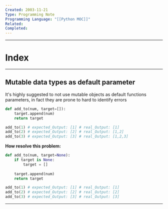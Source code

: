 ```yaml
---
Created: 2003-11-21
Type: Programming Note
Programming Language: "[[Python MOC]]"
Related: 
Completed:
---
```

---
# Index

---
## Mutable data types as default parameter
It's highly suggested to not use mutable objects as default functions parameters, in fact they are prone to hard to identify errors

``` python
def add_to(num, target=[]):
	target.append(num)
	return target

add_to(1) # expected_Output: [1] # real_Output: [1]
add_to(2) # expected_Output: [2] # real_Output: [1,2]
add_to(3) # expected_Output: [3] # real_Output: [1,2,3]

```

**How resolve this problem:**
``` python
def add_to(num, target=None):
	if target is None:
		target = []
	
	target.append(num)
	return target

add_to(1) # expected_Output: [1] # real_Output: [1]
add_to(2) # expected_Output: [2] # real_Output: [2]
add_to(3) # expected_Output: [3] # real_Output: [3]
```

---